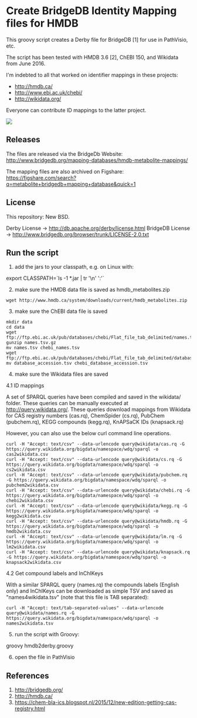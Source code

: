 Create BridgeDB Identity Mapping files for HMDB
===============================================

This groovy script creates a Derby file for BridgeDB [1] for use in PathVisio,
etc.

The script has been tested with HMDB 3.6 [2], ChEBI 150, and Wikidata from June 2016.

I'm indebted to all that worked on identifier mappings in these projects:

- http://hmdb.ca/
- http://www.ebi.ac.uk/chebi/
- http://wikidata.org/

Everyone can contribute ID mappings to the latter project.

![](https://upload.wikimedia.org/wikipedia/commons/thumb/c/cd/Wikidata_stamp.png/288px-Wikidata_stamp.png)

Releases
--------

The files are released via the BridgeDb Website: http://www.bridgedb.org/mapping-databases/hmdb-metabolite-mappings/

The mapping files are also archived on Figshare: https://figshare.com/search?q=metabolite+bridgedb+mapping+database&quick=1

License
-------

This repository: New BSD.

Derby License -> http://db.apache.org/derby/license.html
BridgeDB License -> http://www.bridgedb.org/browser/trunk/LICENSE-2.0.txt

Run the script
--------------

1. add the jars to your classpath, e.g. on Linux with:

  export CLASSPATH=\`ls -1 *.jar | tr '\n' ':'\`

2. make sure the HMDB data file is saved as hmdb_metabolites.zip

  ```
  wget http://www.hmdb.ca/system/downloads/current/hmdb_metabolites.zip
  ```

3. make sure the ChEBI data file is saved

  ```
  mkdir data
  cd data
  wget ftp://ftp.ebi.ac.uk/pub/databases/chebi/Flat_file_tab_delimited/names.tsv.gz
  gunzip names.tsv.gz
  mv names.tsv chebi_names.tsv
  wget ftp://ftp.ebi.ac.uk/pub/databases/chebi/Flat_file_tab_delimited/database_accession.tsv
  mv database_accession.tsv chebi_database_accession.tsv
  ```

4. make sure the Wikidata files are saved

4.1 ID mappings

A set of SPARQL queries have been compiled and saved in the wikidata/ folder.
These queries can be manually executed at http://query.wikidata.org/. These
queries download mappings from Wikidata for CAS registry numbers (cas.rq),
ChemSpider (cs.rq), PubChem (pubchem.rq), KEGG compounds (kegg.rq),
KnAPSaCK IDs (knapsack.rq)

However, you can also use the below curl command line operations.

  ```
  curl -H "Accept: text/csv" --data-urlencode query@wikidata/cas.rq -G https://query.wikidata.org/bigdata/namespace/wdq/sparql -o cas2wikidata.csv
  curl -H "Accept: text/csv" --data-urlencode query@wikidata/cs.rq -G https://query.wikidata.org/bigdata/namespace/wdq/sparql -o cs2wikidata.csv
  curl -H "Accept: text/csv" --data-urlencode query@wikidata/pubchem.rq -G https://query.wikidata.org/bigdata/namespace/wdq/sparql -o pubchem2wikidata.csv
  curl -H "Accept: text/csv" --data-urlencode query@wikidata/chebi.rq -G https://query.wikidata.org/bigdata/namespace/wdq/sparql -o chebi2wikidata.csv
  curl -H "Accept: text/csv" --data-urlencode query@wikidata/kegg.rq -G https://query.wikidata.org/bigdata/namespace/wdq/sparql -o kegg2wikidata.csv
  curl -H "Accept: text/csv" --data-urlencode query@wikidata/hmdb.rq -G https://query.wikidata.org/bigdata/namespace/wdq/sparql -o hmdb2wikidata.csv
  curl -H "Accept: text/csv" --data-urlencode query@wikidata/lm.rq -G https://query.wikidata.org/bigdata/namespace/wdq/sparql -o lm2wikidata.csv
  curl -H "Accept: text/csv" --data-urlencode query@wikidata/knapsack.rq -G https://query.wikidata.org/bigdata/namespace/wdq/sparql -o knapsack2wikidata.csv
  ```

4.2 Get compound labels and InChIKeys

With a similar SPARQL query (names.rq) the compounds labels (English only) and
InChIKeys can be downloaded as simple TSV and saved as "names4wikidata.tsv"
(note that this file is TAB separated):

  ```
  curl -H "Accept: text/tab-separated-values" --data-urlencode query@wikidata/names.rq -G https://query.wikidata.org/bigdata/namespace/wdq/sparql -o names2wikidata.tsv
  ```

5. run the script with Groovy:

  groovy hmdb2derby.groovy

6. open the file in PathVisio

References
----------

1. http://bridgedb.org/
2. http://hmdb.ca/
3. https://chem-bla-ics.blogspot.nl/2015/12/new-edition-getting-cas-registry.html
